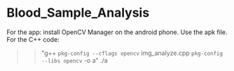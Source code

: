 # Blood_Sample_Analysis
For the app: install OpenCV Manager on the android phone. Use the apk file. 
For the C++ code: 
>>"g++ `pkg-config --cflags opencv` img_analyze.cpp `pkg-config --libs opencv` -o a"
>>./a 
